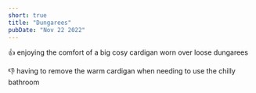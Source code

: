 ```yaml
---
short: true
title: "Dungarees"
pubDate: "Nov 22 2022"
---
```


👍 enjoying the comfort of a big cosy cardigan worn over loose dungarees

👎 having to remove the warm cardigan when needing to use the chilly bathroom